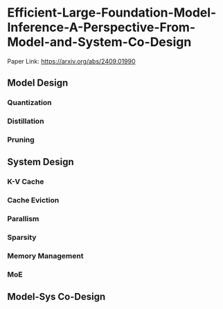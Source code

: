 # Efficient-Large-Foundation-Model-Inference-A-Perspective-From-Model-and-System-Co-Design
Paper Link: https://arxiv.org/abs/2409.01990

## Model Design
### Quantization
### Distillation
### Pruning

## System Design
### K-V Cache
### Cache Eviction
### Parallism
### Sparsity
### Memory Management
### MoE

## Model-Sys Co-Design
